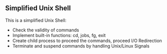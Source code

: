 ## Simplified Unix Shell 

This is a simplified Unix Shell:

- Check the validity of commands
- Implement built-in functions: cd, jobs, fg, exit
- Create child process to proceed the commands, proceed I/O Redirection
- Terminate and suspend commands by handling Unix/Linux Signals
